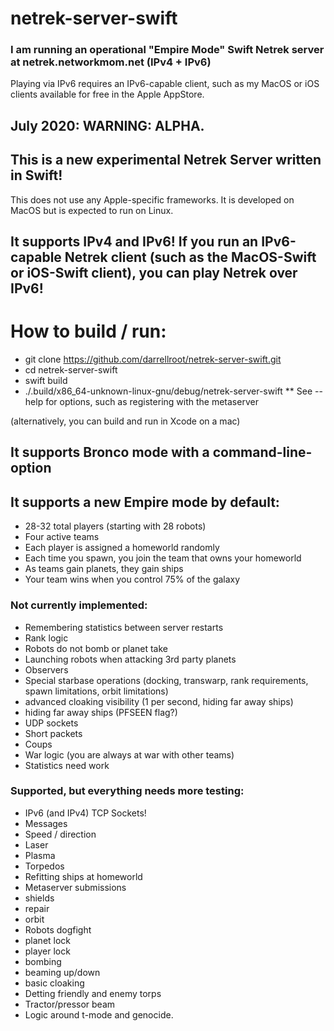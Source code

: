 # netrek-server-swift

### I am running an operational "Empire Mode" Swift Netrek server at netrek.networkmom.net (IPv4 + IPv6)
Playing via IPv6 requires an IPv6-capable client, such as my MacOS or iOS clients available for free in the Apple AppStore.

## July 2020: WARNING: ALPHA.

## This is a new experimental Netrek Server written in Swift!
This does not use any Apple-specific frameworks.  It is developed on MacOS but is expected to run on Linux.

## It supports IPv4 and IPv6!  If you run an IPv6-capable Netrek client (such as the MacOS-Swift or iOS-Swift client), you can play Netrek over IPv6!

# How to build / run:
* git clone https://github.com/darrellroot/netrek-server-swift.git
* cd netrek-server-swift
* swift build
* ./.build/x86_64-unknown-linux-gnu/debug/netrek-server-swift
** See --help for options, such as registering with the metaserver

(alternatively, you can build and run in Xcode on a mac)

## It supports Bronco mode with a command-line-option

## It supports a new Empire mode by default:

* 28-32 total players (starting with 28 robots)
* Four active teams
* Each player is assigned a homeworld randomly
* Each time you spawn, you join the team that owns your homeworld
* As teams gain planets, they gain ships
* Your team wins when you control 75% of the galaxy

### Not currently implemented:

* Remembering statistics between server restarts
* Rank logic
* Robots do not bomb or planet take
* Launching robots when attacking 3rd party planets
* Observers
* Special starbase operations (docking, transwarp, rank requirements, spawn limitations, orbit limitations)
* advanced cloaking visibility (1 per second, hiding far away ships)
* hiding far away ships (PFSEEN flag?)
* UDP sockets
* Short packets
* Coups
* War logic (you are always at war with other teams)
* Statistics need work

### Supported, but everything needs more testing:

* IPv6 (and IPv4) TCP Sockets!
* Messages
* Speed / direction
* Laser
* Plasma
* Torpedos
* Refitting ships at homeworld
* Metaserver submissions
* shields
* repair
* orbit
* Robots dogfight
* planet lock
* player lock
* bombing
* beaming up/down
* basic cloaking
* Detting friendly and enemy torps
* Tractor/pressor beam
* Logic around t-mode and genocide.
